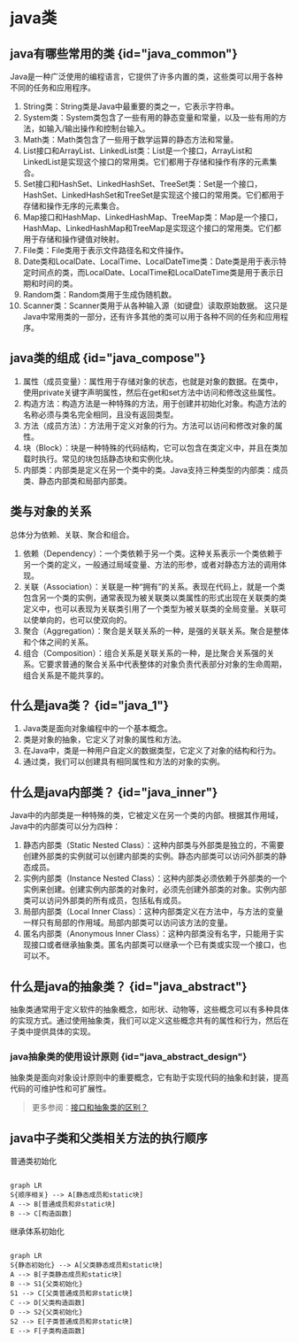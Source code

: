 # java类



## java有哪些常用的类 {id="java_common"}
Java是一种广泛使用的编程语言，它提供了许多内置的类，这些类可以用于各种不同的任务和应用程序。
1. String类：String类是Java中最重要的类之一，它表示字符串。
2. System类：System类包含了一些有用的静态变量和常量，以及一些有用的方法，如输入/输出操作和控制台输入。
3. Math类：Math类包含了一些用于数学运算的静态方法和常量。
4. List接口和ArrayList、LinkedList类：List是一个接口，ArrayList和LinkedList是实现这个接口的常用类。它们都用于存储和操作有序的元素集合。
5. Set接口和HashSet、LinkedHashSet、TreeSet类：Set是一个接口，HashSet、LinkedHashSet和TreeSet是实现这个接口的常用类。它们都用于存储和操作无序的元素集合。
6. Map接口和HashMap、LinkedHashMap、TreeMap类：Map是一个接口，HashMap、LinkedHashMap和TreeMap是实现这个接口的常用类。它们都用于存储和操作键值对映射。
7. File类：File类用于表示文件路径名和文件操作。
8. Date类和LocalDate、LocalTime、LocalDateTime类：Date类是用于表示特定时间点的类，而LocalDate、LocalTime和LocalDateTime类是用于表示日期和时间的类。
9. Random类：Random类用于生成伪随机数。
10. Scanner类：Scanner类用于从各种输入源（如键盘）读取原始数据。
这只是Java中常用类的一部分，还有许多其他的类可以用于各种不同的任务和应用程序。

## java类的组成 {id="java_compose"}
1. 属性（成员变量）：属性用于存储对象的状态，也就是对象的数据。在类中，使用private关键字声明属性，然后在get和set方法中访问和修改这些属性。
2. 构造方法：构造方法是一种特殊的方法，用于创建并初始化对象。构造方法的名称必须与类名完全相同，且没有返回类型。
3. 方法（成员方法）：方法用于定义对象的行为。方法可以访问和修改对象的属性。
4. 块（Block）：块是一种特殊的代码结构，它可以包含在类定义中，并且在类加载时执行。常见的块包括静态块和实例化块。
5. 内部类：内部类是定义在另一个类中的类。Java支持三种类型的内部类：成员类、静态内部类和局部内部类。

## 类与对象的关系
总体分为依赖、关联、聚合和组合。
1. 依赖（Dependency）：一个类依赖于另一个类。这种关系表示一个类依赖于另一个类的定义，一般通过局域变量、方法的形参，或者对静态方法的调用体现。
2. 关联（Association）：关联是一种“拥有”的关系。表现在代码上，就是一个类包含另一个类的实例，通常表现为被关联类以类属性的形式出现在关联类的类定义中，也可以表现为关联类引用了一个类型为被关联类的全局变量。关联可以使单向的，也可以使双向的。
3. 聚合（Aggregation）：聚合是关联关系的一种，是强的关联关系。聚合是整体和个体之间的关系。
4. 组合（Composition）：组合关系是关联关系的一种，是比聚合关系强的关系。它要求普通的聚合关系中代表整体的对象负责代表部分对象的生命周期，组合关系是不能共享的。


## 什么是java类？ {id="java_1"}
1. Java类是面向对象编程中的一个基本概念。
2. 类是对象的抽象，它定义了对象的属性和方法。
3. 在Java中，类是一种用户自定义的数据类型，它定义了对象的结构和行为。
4. 通过类，我们可以创建具有相同属性和方法的对象的实例。

## 什么是java内部类？ {id="java_inner"}
Java中的内部类是一种特殊的类，它被定义在另一个类的内部。根据其作用域，Java中的内部类可以分为四种：
1. 静态内部类（Static Nested Class）：这种内部类与外部类是独立的，不需要创建外部类的实例就可以创建内部类的实例。静态内部类可以访问外部类的静态成员。
2. 实例内部类（Instance Nested Class）：这种内部类必须依赖于外部类的一个实例来创建。创建实例内部类的对象时，必须先创建外部类的对象。实例内部类可以访问外部类的所有成员，包括私有成员。
3. 局部内部类（Local Inner Class）：这种内部类定义在方法中，与方法的变量一样只有局部的作用域。局部内部类可以访问该方法的变量。
4. 匿名内部类（Anonymous Inner Class）：这种内部类没有名字，只能用于实现接口或者继承抽象类。匿名内部类可以继承一个已有类或实现一个接口，也可以不。

## 什么是java的抽象类？ {id="java_abstract"}
抽象类通常用于定义软件的抽象概念，如形状、动物等，这些概念可以有多种具体的实现方式。通过使用抽象类，我们可以定义这些概念共有的属性和行为，然后在子类中提供具体的实现。

### java抽象类的使用设计原则 {id="java_abstract_design"}
抽象类是面向对象设计原则中的重要概念，它有助于实现代码的抽象和封装，提高代码的可维护性和可扩展性。

> 更多参阅：[接口和抽象类的区别？](java-interface.md#java-abstract_difference)


## java中子类和父类相关方法的执行顺序

普通类初始化

```mermaid

graph LR
S{顺序相关} --> A[静态成员和static块]
A --> B[普通成员和非static块]  
B --> C[构造函数]

```

继承体系初始化

```mermaid

graph LR  
S{静态初始化} --> A[父类静态成员和static块]
A --> B[子类静态成员和static块]  
B --> S1{父类初始化}
S1 --> C[父类普通成员和非static块]
C --> D[父类构造函数]
D --> S2{父类初始化}
S2 --> E[子类普通成员和非static块]
E --> F[子类构造函数]

```